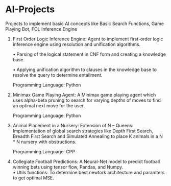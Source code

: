# AI-Projects
Projects to implement basic AI concepts like Basic Search Functions, Game Playing Bot, FOL Inference Engine

1. First Order Logic Inference Engine: 
    Agent to implement first-order logic inference engine using resolution and unification algorithms.
    
    •   Parsing of the logical statement in CNF form and creating a knowledge base.
    
    •	Applying unification algorithm to clauses in the knowledge base to resolve the query to determine entailment.
    
    Programming Language: Python

2. Minimax Game Playing Agent:
   A Minimax game playing agent which uses alpha-beta pruning to search for varying depths of moves to find an optimal next move for the user.
    
    Programming Language: Python 
    
3. Animal Placement in a Nursery: Extension of N – Queens:
   Implementation of global search strategies like Depth First Search, Breadth First Search and Simulated Annealing to place K animals in a N * N nursery with obstructions.
   
   Programming Language: CPP

4. Collegiate Football Predictions:
    A Neural-Net model to predict football winning bets using tensor flow, Pandas, and Numpy.  
    •   Utils functions: To determine best newtork architecture and paramters to get optimal MSE. 
